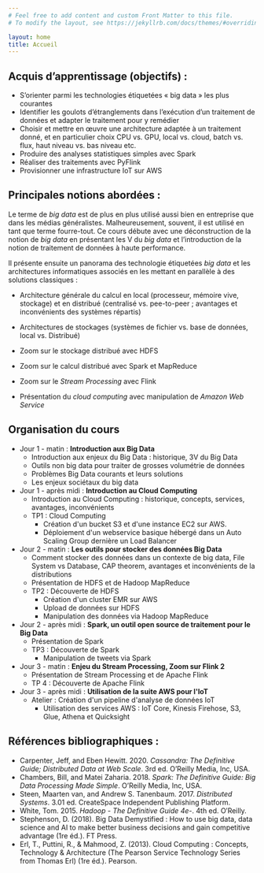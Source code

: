 ```yaml
---
# Feel free to add content and custom Front Matter to this file.
# To modify the layout, see https://jekyllrb.com/docs/themes/#overriding-theme-defaults

layout: home
title: Accueil
---
```

## Acquis d’apprentissage (objectifs) :

- S’orienter parmi les technologies étiquetées « big data » les plus courantes
- Identifier les goulots d’étranglements dans l’exécution d’un traitement de données et adapter le traitement pour y remédier
- Choisir et mettre en œuvre une architecture adaptée à un traitement donné, et en particulier choix CPU vs. GPU, local vs. cloud, batch vs. flux, haut niveau vs. bas niveau etc.
- Produire des analyses statistiques simples avec Spark
- Réaliser des traitements avec PyFlink
- Provisionner une infrastructure IoT sur AWS

## Principales notions abordées :

Le terme de *big data* est de plus en plus utilisé aussi bien en entreprise que dans les médias généralistes. Malheureusement, souvent, il est utilisé en tant que terme fourre-tout. Ce cours débute avec une déconstruction de la notion de *big data* en présentant les V du *big data* et l’introduction de la notion de traitement de données à haute performance. 

Il présente ensuite un panorama des technologie étiquetées *big data* et les architectures informatiques associés en les mettant en parallèle à des solutions classiques :

- Architecture générale du calcul en local (processeur, mémoire vive, stockage) et en distribué (centralisé vs. pee-to-peer ; avantages et inconvénients des systèmes répartis)

- Architectures de stockages (systèmes de fichier vs. base de données, local vs. Distribué)
- Zoom sur le stockage distribué  avec HDFS
- Zoom sur le calcul distribué avec Spark et MapReduce
- Zoom sur le *Stream Processing* avec Flink
- Présentation du *cloud computing* avec manipulation de *Amazon Web Service*

## Organisation du cours

- Jour 1 - matin : **Introduction aux Big Data** 
  - Introduction aux enjeux du Big Data : historique, 3V du Big Data
  - Outils non big data pour traiter de grosses volumétrie de données
  - Problèmes Big Data courants et leurs solutions
  - Les enjeux sociétaux du big data
- Jour 1 - après midi : **Introduction au Cloud Computing**
  - Introduction au Cloud Computing : historique, concepts, services, avantages, inconvénients
  - TP1 : Cloud Computing
    - Création d'un bucket S3 et d'une instance EC2 sur AWS.
    - Déploiement d'un webservice basique hébergé dans un Auto Scaling Group dernière un Load Balancer
- Jour 2 - matin : **Les outils pour stocker des données Big Data**
  - Comment stocker des données dans un contexte de big data, File System vs Database, CAP theorem, avantages et inconvénients de la distributions
  - Présentation de HDFS et de Hadoop MapReduce
  - TP2 : Découverte de HDFS
    - Création d'un cluster EMR sur AWS
    - Upload de données sur HDFS
    - Manipulation des données via Hadoop MapReduce
- Jour 2 - après midi : **Spark, un outil open source de traitement pour le Big Data**
  - Présentation de Spark
  - TP3 : Découverte de Spark
    - Manipulation de tweets via Spark
- Jour 3 - matin : **Enjeu du Stream Processing, Zoom sur Flink 2**
  - Présentation de Stream Processing et de Apache Flink
  - TP 4 : Découverte de Apache Flink
- Jour 3 - après midi : **Utilisation de la suite AWS pour l'IoT**
  - Atelier : Création d'un pipeline d'analyse de données IoT
    - Utilisation des services AWS : IoT Core, Kinesis Firehose, S3, Glue, Athena et Quicksight

## Références bibliographiques :

- Carpenter, Jeff, and Eben Hewitt. 2020. *Cassandra: The Definitive Guide; Distributed Data at Web Scale*. 3rd ed. O’Reilly Media, Inc, USA.
- Chambers, Bill, and Matei Zaharia. 2018. *Spark: The Definitive Guide: Big Data Processing Made Simple*. O’Reilly Media, Inc, USA.
- Steen, Maarten van, and Andrew S. Tanenbaum. 2017. *Distributed Systems*. 3.01 ed. CreateSpace Independent Publishing Platform.
- White, Tom. 2015. *Hadoop - The Definitive Guide 4e-*. 4th ed. O′Reilly.
- Stephenson, D. (2018). Big Data Demystified : How to use big data, data science and AI to make better business decisions and gain competitive advantage (1re éd.). FT Press.
- Erl, T., Puttini, R., & Mahmood, Z. (2013). Cloud Computing : Concepts, Technology & Architecture (The Pearson Service Technology Series from Thomas Erl) (1re éd.). Pearson.